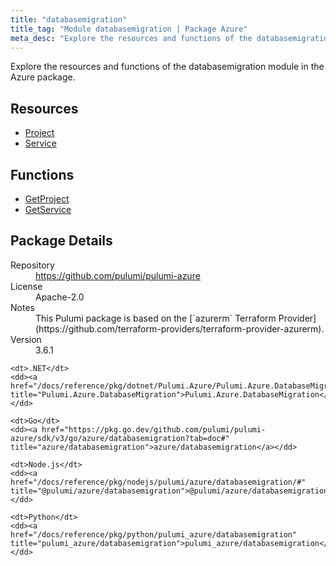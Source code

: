 ```yaml
---
title: "databasemigration"
title_tag: "Module databasemigration | Package Azure"
meta_desc: "Explore the resources and functions of the databasemigration module in the Azure package."
---
```


<!-- WARNING: this file was generated by Pulumi Docs Generator. -->
<!-- Do not edit by hand unless you're certain you know what you are doing! -->

Explore the resources and functions of the databasemigration module in the Azure package.

<h2 id="resources">Resources</h2>
<ul class="api">
    <li><a href="project" title="Project"><span class="symbol resource"></span>Project</a></li>
    <li><a href="service" title="Service"><span class="symbol resource"></span>Service</a></li>
</ul>

<h2 id="functions">Functions</h2>
<ul class="api">
    <li><a href="getproject" title="GetProject"><span class="symbol function"></span>GetProject</a></li>
    <li><a href="getservice" title="GetService"><span class="symbol function"></span>GetService</a></li>
</ul>

<h2 id="package-details">Package Details</h2>
<dl class="package-details">
	<dt>Repository</dt>
	<dd><a href="https://github.com/pulumi/pulumi-azure">https://github.com/pulumi/pulumi-azure</a></dd>
	<dt>License</dt>
	<dd>Apache-2.0</dd>
	<dt>Notes</dt>
	<dd>This Pulumi package is based on the [`azurerm` Terraform Provider](https://github.com/terraform-providers/terraform-provider-azurerm).</dd>
	<dt>Version</dt>
	<dd>3.6.1</dd>
</dl>



<dl class="tabular">

    <dt>.NET</dt>
    <dd><a href="/docs/reference/pkg/dotnet/Pulumi.Azure/Pulumi.Azure.DatabaseMigration.html" title="Pulumi.Azure.DatabaseMigration">Pulumi.Azure.DatabaseMigration</a></dd>

    <dt>Go</dt>
    <dd><a href="https://pkg.go.dev/github.com/pulumi/pulumi-azure/sdk/v3/go/azure/databasemigration?tab=doc#" title="azure/databasemigration">azure/databasemigration</a></dd>

    <dt>Node.js</dt>
    <dd><a href="/docs/reference/pkg/nodejs/pulumi/azure/databasemigration/#" title="@pulumi/azure/databasemigration">@pulumi/azure/databasemigration</a></dd>

    <dt>Python</dt>
    <dd><a href="/docs/reference/pkg/python/pulumi_azure/databasemigration" title="pulumi_azure/databasemigration">pulumi_azure/databasemigration</a></dd>

</dl>

